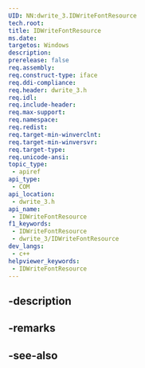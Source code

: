 ```yaml
---
UID: NN:dwrite_3.IDWriteFontResource
tech.root: 
title: IDWriteFontResource
ms.date: 
targetos: Windows
description: 
prerelease: false
req.assembly: 
req.construct-type: iface
req.ddi-compliance: 
req.header: dwrite_3.h
req.idl: 
req.include-header: 
req.max-support: 
req.namespace: 
req.redist: 
req.target-min-winverclnt: 
req.target-min-winversvr: 
req.target-type: 
req.unicode-ansi: 
topic_type:
 - apiref
api_type:
 - COM
api_location:
 - dwrite_3.h
api_name:
 - IDWriteFontResource
f1_keywords:
 - IDWriteFontResource
 - dwrite_3/IDWriteFontResource
dev_langs:
 - c++
helpviewer_keywords:
 - IDWriteFontResource
---
```


## -description

## -remarks

## -see-also

